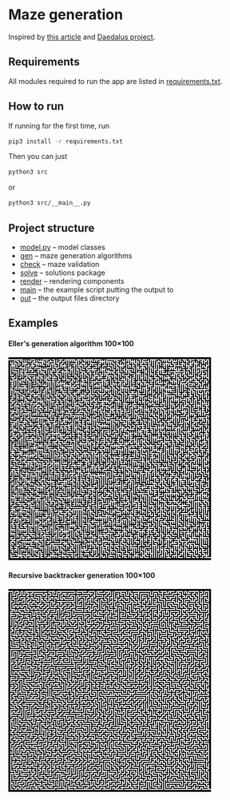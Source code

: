 # Maze generation

Inspired by [this article](https://habr.com/ru/post/445378/) and [Daedalus project](http://www.astrolog.org/labyrnth/daedalus.htm).

## Requirements

All modules required to run the app are listed in [requirements.txt](/requirements.txt).

## How to run

If running for the first time, run
```bash
pip3 install -r requirements.txt
```
Then you can just
```bash
python3 src
```
or
```bash
python3 src/__main__.py
```

## Project structure

- [model.py](src/model.py) – model classes
- [gen](src/gen) – maze generation algorithms
- [check](src/check) – maze validation
- [solve](src/solve) – solutions package
- [render](src/render) – rendering components
- [main](src/__main__.py) – the example script putting the output to
- [out](out) – the output files directory

## Examples

#### Eller's generation algorithm 100×100
![Eller's generation algorithm](sample_output/Eller.jpg?raw=true "Eller's generation algorithm")

#### Recursive backtracker generation 100×100
![Recursive backtracker generation](sample_output/RecursiveBacktracker.jpg?raw=true "Recursive backtracker maze generation")
